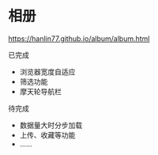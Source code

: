 # 相册

<a href="https://hanlin77.github.io/album/album.html">https://hanlin77.github.io/album/album.html</a>

已完成
<ul>
    <li>浏览器宽度自适应</li>
    <li>筛选功能</li>
    <li>摩天轮导航栏</li>
</ul>
待完成
<ul>
    <li>数据量大时分步加载</li>
    <li>上传、收藏等功能</li>
    <li>……</li>
</ul>
